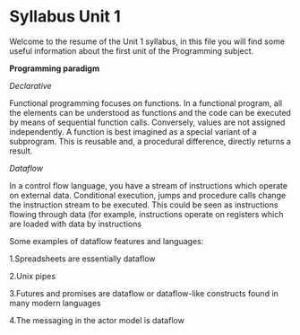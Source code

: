 # Syllabus Unit 1

Welcome to the resume of the Unit 1 syllabus, in this file you will find some useful information about the first unit of the Programming subject.


**Programming paradigm**



*Declarative*

Functional programming focuses on functions. In a functional program, all the elements can be understood as functions and the code can be executed by means of sequential function calls. Conversely, values are not assigned independently. A function is best imagined as a special variant of a subprogram. This is reusable and, a procedural difference, directly returns a result.


*Dataflow*


In a control flow language, you have a stream of instructions which operate on external data. Conditional execution, jumps and procedure calls change the instruction stream to be executed. This could be seen as instructions flowing through data (for example, instructions operate on registers which are loaded with data by instructions



Some examples of dataflow features and languages:

1.Spreadsheets are essentially dataflow

2.Unix pipes

3.Futures and promises are dataflow or dataflow-like constructs found in many modern languages

4.The messaging in the actor model is dataflow


